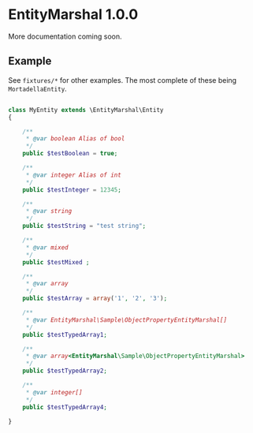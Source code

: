 EntityMarshal 1.0.0
===================

More documentation coming soon.

Example
-------

See `fixtures/*` for other examples. The most complete of these being `MortadellaEntity`.

```php

class MyEntity extends \EntityMarshal\Entity
{

    /**
     * @var boolean Alias of bool
     */
    public $testBoolean = true;

    /**
     * @var integer Alias of int
     */
    public $testInteger = 12345;

    /**
     * @var string
     */
    public $testString = "test string";

    /**
     * @var mixed
     */
    public $testMixed ;

    /**
     * @var array
     */
    public $testArray = array('1', '2', '3');

    /**
     * @var EntityMarshal\Sample\ObjectPropertyEntityMarshal[]
     */
    public $testTypedArray1;

    /**
     * @var array<EntityMarshal\Sample\ObjectPropertyEntityMarshal>
     */
    public $testTypedArray2;

    /**
     * @var integer[]
     */
    public $testTypedArray4;

}

```
